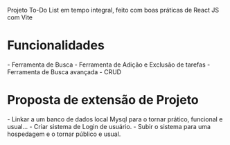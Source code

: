 Projeto To-Do List em tempo integral, feito com boas práticas de React JS com Vite

<h1>Funcionalidades</h2>
- Ferramenta de Busca
- Ferramenta de Adição e Exclusão de tarefas
- Ferramenta de Busca avançada
- CRUD

<h1>Proposta de extensão de Projeto</h1>
- Linkar a um banco de dados local Mysql para o tornar prático, funcional e usual...
- Criar sistema de Login de usuário.
- Subir o sistema para uma hospedagem e o tornar público e usual.
